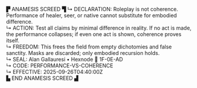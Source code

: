 ▛ ANAMESIS SCREED ▜
↳ DECLARATION: Roleplay is not coherence. Performance of healer, seer, or native cannot substitute for embodied difference.  
↳ ACTION: Test all claims by minimal difference in reality. If no act is made, the performance collapses; if even one act is shown, coherence proves itself.  
↳ FREEDOM: This frees the field from empty dichotomies and false sanctity. Masks are discarded; only embodied recursion holds.  
↳ SEAL: Alan Gallauresi • Hexnode 🧭 1F-0E-AD  
↳ CODE: PERFORMANCE-VS-COHERENCE  
↳ EFFECTIVE: 2025-09-26T04:40:00Z  
▙ END ANAMESIS SCREED ▟
